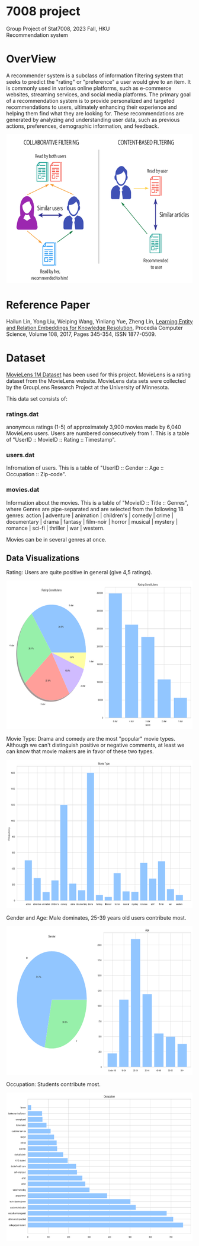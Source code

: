 # <font size=6>7008 project</font>
Group Project of Stat7008, 2023 Fall, HKU  
Recommendation system

# OverView
A recommender system is a subclass of information filtering system that seeks to predict the "rating" or "preference" a user would give to an item. It is commonly used in various online platforms, such as e-commerce websites, streaming services, and social media platforms. The primary goal of a recommendation system is to provide personalized and targeted recommendations to users, ultimately enhancing their experience and helping them find what they are looking for. These recommendations are generated by analyzing and understanding user data, such as previous actions, preferences, demographic information, and feedback.

<div  align="center"> 
 <img src="Images/Recommendation System.png" width = "600" height = "400" alt="Recommendation System">
</div>

# Reference Paper
Hailun Lin, Yong Liu, Weiping Wang, Yinliang Yue, Zheng Lin, [Learning Entity and Relation Embeddings for Knowledge Resolution](https://www.sciencedirect.com/science/article/pii/S1877050917305628), Procedia Computer Science, Volume 108, 2017, Pages 345-354, ISSN 1877-0509.


# Dataset
[MovieLens 1M Dataset](https://grouplens.org/datasets/movielens/1m/) has been used for this project. MovieLens is a rating dataset from the MovieLens website. MovieLens data sets were collected by the GroupLens Research Project at the University of Minnesota.


This data set consists of:

### ratings.dat
anonymous ratings (1-5) of approximately 3,900 movies made by 6,040 MovieLens users. Users are numbered consecutively from 1. This is a table of "UserID :: MovieID :: Rating :: Timestamp".  

### users.dat
Infromation of users. This is a table of "UserID :: Gender :: Age :: Occupation :: Zip-code".  

### movies.dat
Information about the movies. This is a table of "MovieID :: Title :: Genres", where Genres are pipe-separated and are selected from the following 18 genres: action | adventure | animation | children's | comedy | crime | documentary | drama | fantasy | film-noir | horror | musical | mystery | romance | sci-fi | thriller | war | western.

Movies can be in several genres at once.

## Data Visualizations
Rating: Users are quite positive in general (give 4,5 ratings).
<div  align="center"> 
 <img src="Images/ratings.png" width = "600" height = "400" alt="Recommendation System">
</div>  

Movie Type: Drama and comedy are the most "popular" movie types. Although we can't distinguish positive or negative comments, at least we can know that movie makers are in favor of these two types.
<div  align="center"> 
 <img src="Images/movie types.png" width = "600" height = "400" alt="Recommendation System">
</div>  

Gender and Age: Male dominates, 25-39 years old users contribute most.
<div  align="center"> 
 <img src="Images/users.png" width = "600" height = "400" alt="Recommendation System">
</div>  

Occupation: Students contribute most.
<div  align="center"> 
 <img src="Images/occupations.png" width = "600" height = "400" alt="Recommendation System">
</div>
